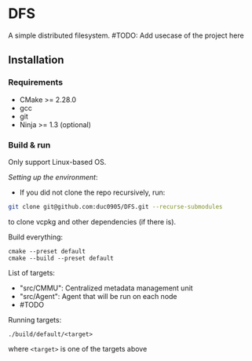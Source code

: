 # DFS

A simple distributed filesystem.
#TODO: Add usecase of the project here

## Installation

### Requirements

- CMake >= 2.28.0
- gcc
- git
- Ninja >= 1.3 (optional)

### Build & run

Only support Linux-based OS.

*Setting up the environment*:
- If you did not clone the repo recursively, run:
```bash
git clone git@github.com:duc0905/DFS.git --recurse-submodules
```
to clone vcpkg and other dependencies (if there is).

Build everything:
```
cmake --preset default
cmake --build --preset default
```

List of targets:
- "src/CMMU": Centralized metadata management unit
- "src/Agent": Agent that will be run on each node
- #TODO

Running targets:
```
./build/default/<target>
```
where `<target>` is one of the targets above

